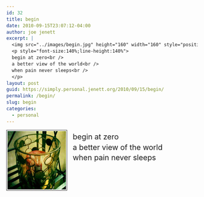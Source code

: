 ```yaml
---
id: 32
title: begin
date: 2010-09-15T23:07:12-04:00
author: joe jenett
excerpt: |
  <img src="../images/begin.jpg" height="160" width="160" style="position:relative;float:left;border:none;margin-right:15px;" alt="begin" />
  <p style="font-size:140%;line-height:140%">
  begin at zero<br />
  a better view of the world<br />
  when pain never sleeps<br />
  </p>
layout: post
guid: https://simply.personal.jenett.org/2010/09/15/begin/
permalink: /begin/
slug: begin
categories:
  - personal
---
```

<img loading="lazy" src="../images/begin.jpg" height="160" width="160" style="position:relative;float:left;border:none;margin-right:15px;" alt="begin" />

<p style="font-size:140%;line-height:140%">
  begin at zero<br /> a better view of the world<br /> when pain never sleeps
</p>
<br />